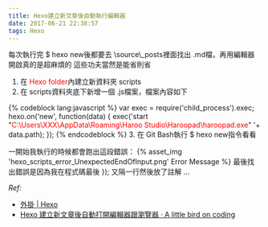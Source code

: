 ```yaml
---
title: Hexo建立新文章後自動執行編輯器
date: 2017-06-21 22:38:57
tags: Hexo
---
```

每次執行完 $ hexo new後都要去 \source\\_posts裡面找出 .md檔，再用編輯器開啟真的是超麻煩的
這些功夫當然是能省則省

1. 在 <font color="red">Hexo folder</font>內建立新資料夾 scripts
2. 在 scripts資料夾底下新增一個 .js檔案，檔案內容如下

{% codeblock lang:javascript %}
var exec = require('child_process').exec;
hexo.on('new', function(data) {
    exec('start "<font color="red">C:\Users\XXX\AppData\Roaming\Haroo Studio\Haroopad\haroopad.exe</font>" '+ data.path);
});
{% endcodeblock %}
3. 在 Git Bash執行 $ hexo new指令看看

一開始我執行的時候都會跑出這段錯誤：
{% asset_img 'hexo_scripts_error_UnexpectedEndOfInput.png' Error Message %}
最後找出錯誤是因為我在程式碼最後  }); 又隔一行然後放了註解 ...

*Ref:*
* <a href="https://hexo.io/zh-tw/docs/plugins.html">外掛 | Hexo</a>
* <a href="https://thisis577.github.io/2016/08/05/auto-open-editor-and-browser-after-hexo-new-post/">Hexo 建立新文章後自動打開編輯器跟瀏覽器 · A little bird on coding</a>